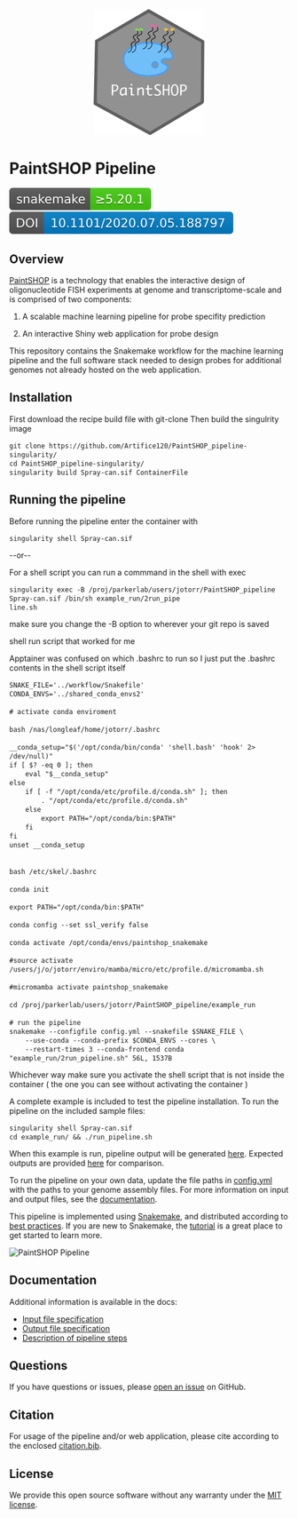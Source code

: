 <div align="center">
    <a href="#readme"><img src="./docs/img/PaintSHOP-logo.png" width="200"></a>
</div>

# PaintSHOP Pipeline

[![Snakemake](./docs/img/snakemake.svg)](https://snakemake.readthedocs.io)
[![DOI](./docs/img/preprint.svg)](https://doi.org/10.1101/2020.07.05.188797)

## Overview

[PaintSHOP](https://www.biorxiv.org/content/10.1101/2020.07.05.188797v1) is a technology that enables the interactive design of oligonucleotide FISH experiments at genome and transcriptome-scale and is comprised of two components:

1. A scalable machine learning pipeline for probe specifity prediction

2. An interactive Shiny web application for probe design

This repository contains the Snakemake workflow for the machine learning pipeline and the full software stack needed to design probes for additional genomes not already hosted on the web application.

## Installation

First download the recipe build file with git-clone
Then build the singulrity image
```
git clone https://github.com/Artifice120/PaintSHOP_pipeline-singularity/
cd PaintSHOP_pipeline-singularity/
singularity build Spray-can.sif ContainerFile
```

## Running the pipeline

Before running the pipeline enter the container with

```
singularity shell Spray-can.sif
```

--or--

For a shell script you can run a commmand in the shell with exec

```
singularity exec -B /proj/parkerlab/users/jotorr/PaintSHOP_pipeline Spray-can.sif /bin/sh example_run/2run_pipe
line.sh
```

make sure you change the -B option to wherever your git repo is saved

shell run script that worked for me

Apptainer was confused on which .bashrc to run so I just put the .bashrc contents in the shell script itself

```
SNAKE_FILE='../workflow/Snakefile'
CONDA_ENVS='../shared_conda_envs2'

# activate conda enviroment

bash /nas/longleaf/home/jotorr/.bashrc

__conda_setup="$('/opt/conda/bin/conda' 'shell.bash' 'hook' 2> /dev/null)"
if [ $? -eq 0 ]; then
    eval "$__conda_setup"
else
    if [ -f "/opt/conda/etc/profile.d/conda.sh" ]; then
        . "/opt/conda/etc/profile.d/conda.sh"
    else
        export PATH="/opt/conda/bin:$PATH"
    fi
fi
unset __conda_setup


bash /etc/skel/.bashrc

conda init

export PATH="/opt/conda/bin:$PATH"

conda config --set ssl_verify false

conda activate /opt/conda/envs/paintshop_snakemake

#source activate /users/j/o/jotorr/enviro/mamba/micro/etc/profile.d/micromamba.sh

#micromamba activate paintshop_snakemake

cd /proj/parkerlab/users/jotorr/PaintSHOP_pipeline/example_run

# run the pipeline
snakemake --configfile config.yml --snakefile $SNAKE_FILE \
    --use-conda --conda-prefix $CONDA_ENVS --cores \
    --restart-times 3 --conda-frontend conda
"example_run/2run_pipeline.sh" 56L, 1537B                                                                                                
```

Whichever way make sure you activate the shell script that is not inside the container ( the one you can see without activating the container )


A complete example is included to test the pipeline installation. To run the pipeline on the included sample files: 

```
singularity shell Spray-can.sif
cd example_run/ && ./run_pipeline.sh
```

When this example is run, pipeline output will be generated [here](./example_run/pipeline_output/). Expected outputs are provided [here](./example_run/expected_pipeline_output) for comparison. 

To run the pipeline on your own data, update the file paths in [config.yml](./example_run/config.yml) with the paths to your
genome assembly files. For more information on input and output files, see the [documentation](#documentation).

This pipeline is implemented using [Snakemake](https://snakemake.readthedocs.io/en/stable/index.html), and distributed according to [best practices](https://snakemake.readthedocs.io/en/stable/snakefiles/deployment.html). If you are new to Snakemake, the [tutorial](https://snakemake.readthedocs.io/en/stable/tutorial/tutorial.html) is a great place to get started to learn more.

![PaintSHOP Pipeline](../../raw/master/docs/img/pipeline.svg)

## Documentation

Additional information is available in the docs:

* [Input file specification](./docs/pipeline_input.md)
* [Output file specification](./docs/pipeline_output.md)
* [Description of pipeline steps](./docs/pipeline_steps.md)

## Questions

If you have questions or issues, please [open an issue](../../issues/new) on GitHub.

## Citation

For usage of the pipeline and/or web application, please cite according to the enclosed [citation.bib](./docs/citation.bib).

## License

We provide this open source software without any warranty under the [MIT license](https://opensource.org/licenses/MIT).
